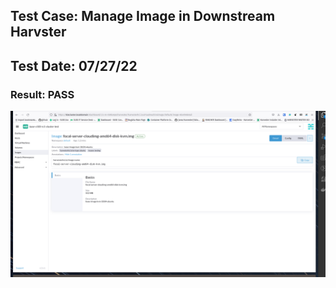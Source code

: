 ## Test Case: Manage Image in Downstream Harvster
## Test Date: 07/27/22
### Result: PASS

![ex-1](./imgs/int-5-manage-image.png)
